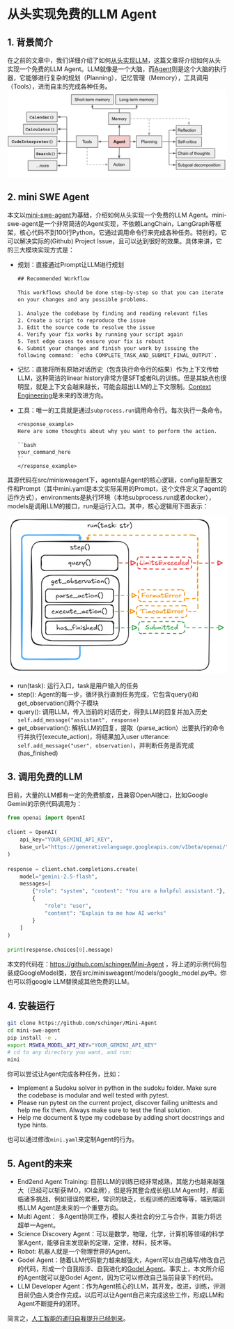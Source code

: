 # 从头实现免费的LLM Agent

## 1. 背景简介

在之前的文章中，我们详细介绍了如何[从头实现LLM](https://zhuanlan.zhihu.com/p/8266970536)，这篇文章将介绍如何从头实现一个免费的LLM Agent。LLM就像是一个大脑，而[Agent](https://lilianweng.github.io/posts/2023-06-23-agent/)则是这个大脑的执行器，它能够进行复杂的规划（Planning），记忆管理（Memory），工具调用（Tools），进而自主的完成各种任务。
![alt text](image.png)
## 2. mini SWE Agent
本文以[mini-swe-agent](https://github.com/SWE-agent/mini-swe-agent)为基础，介绍如何从头实现一个免费的LLM Agent。mini-swe-agent是一个非常简洁的Agent实现，不依赖LangChain，LangGraph等框架，核心代码不到100行Python，它通过调用命令行来完成各种任务。特别的，它可以解决实际的(Github) Project Issue，且可以达到很好的效果。具体来讲，它的三大模块实现方式是：

- 规划：直接通过Prompt让LLM进行规划

    ```
    ## Recommended Workflow

    This workflows should be done step-by-step so that you can iterate on your changes and any possible problems.

    1. Analyze the codebase by finding and reading relevant files
    2. Create a script to reproduce the issue
    3. Edit the source code to resolve the issue
    4. Verify your fix works by running your script again
    5. Test edge cases to ensure your fix is robust
    6. Submit your changes and finish your work by issuing the following command: `echo COMPLETE_TASK_AND_SUBMIT_FINAL_OUTPUT`.
    ```
- 记忆：直接将所有原始对话历史（包含执行命令行的结果）作为上下文传给LLM，这种简洁的linear history非常方便SFT或者RL的训练。但是其缺点也很明显，就是上下文会越来越长，可能会超出LLM的上下文限制。[Context Engineering](https://blog.langchain.com/context-engineering-for-agents/)是未来的改进方向。
- 工具：唯一的工具就是通过`subprocess.run`调用命令行。每次执行一条命令。
    ```
    <response_example>
    Here are some thoughts about why you want to perform the action.

    ``bash
    your_command_here
    ``
    </response_example>
    ```
其源代码在src/minisweagent下，agents是Agent的核心逻辑，config是配置文件和Prompt（其中mini.yaml是本文实际采用的Prompt，这个文件定义了agent的运作方式），environments是执行环境（本地subprocess.run或者docker），models是调用LLM的接口，run是运行入口。其中，核心逻辑用下图表示：

![alt text](image-1.png)

- run(task): 运行入口，task是用户输入的任务
- step(): Agent的每一步，循环执行直到任务完成，它包含query()和get_observation()两个子模块
- query(): 调用LLM，传入当前的对话历史，得到LLM的回复并加入历史`self.add_message("assistant", response)`
- get_observation(): 解析LLM的回复，提取（parse_action）出要执行的命令行并执行(execute_action)，将结果加入user utterance: `self.add_message("user", observation)`，并判断任务是否完成(has_finished)
## 3. 调用免费的LLM
目前，大量的LLM都有一定的免费额度，且兼容OpenAI接口，比如Google Gemini的示例代码调用为：
```python
from openai import OpenAI

client = OpenAI(
    api_key="YOUR_GEMINI_API_KEY",
    base_url="https://generativelanguage.googleapis.com/v1beta/openai/"
)

response = client.chat.completions.create(
    model="gemini-2.5-flash",
    messages=[
        {"role": "system", "content": "You are a helpful assistant."},
        {
            "role": "user",
            "content": "Explain to me how AI works"
        }
    ]
)

print(response.choices[0].message)
```
本文的代码在：https://github.com/schinger/Mini-Agent
，将上述的示例代码包装成GoogleModel类，放在src/minisweagent/models/google_model.py中。你也可以将google LLM替换成其他免费的LLM。
## 4. 安装运行
```bash
git clone https://github.com/schinger/Mini-Agent
cd mini-swe-agent
pip install -e .
export MSWEA_MODEL_API_KEY="YOUR_GEMINI_API_KEY"
# cd to any directory you want, and run:
mini
```

你可以尝试让Agent完成各种任务，比如：
- Implement a Sudoku solver in python in the sudoku folder. Make sure the codebase is modular and well tested with pytest.
- Please run pytest on the current project, discover failing unittests and help me fix them. Always make sure to test the final solution.
- Help me document & type my codebase by adding short docstrings and type hints.

也可以通过修改`mini.yaml`来定制Agent的行为。

## 5. Agent的未来
- End2end Agent Training: 目前LLM的训练已经非常成熟，其能力也越来越强大（已经可以斩获IMO，IOI金牌），但是将其整合成长程LLM Agent时，却面临诸多挑战，例如错误的累积，常识的缺乏，长程训练的困难等等，端到端训练LLM Agent是未来的一个重要方向。
- Multi Agent： 多Agent协同工作，模拟人类社会的分工与合作，其能力将远超单一Agent。
- Science Discovery Agent：可以是数学，物理，化学，计算机等领域的科学家Agent，能够自主发现新的定理，定律，材料，技术等。
- Robot: 机器人就是一个物理世界的Agent。
- Godel Agent：随着LLM代码能力越来越强大，Agent可以自己编写/修改自己的代码，形成一个自我指涉、自我进化的[Godel Agent](https://arxiv.org/abs/2505.22954)。事实上，本文所介绍的Agent就可以是Godel Agent，因为它可以修改自己当前目录下的代码。
- LLM Developer Agent：作为Agent核心的LLM，其开发，改进，训练，评测目前仍由人类合作完成，以后可以让Agent自己来完成这些工作，形成LLM和Agent不断提升的闭环。

简言之，[人工智能的递归自我提升已经到来](https://zhuanlan.zhihu.com/p/1932147871320379907)。